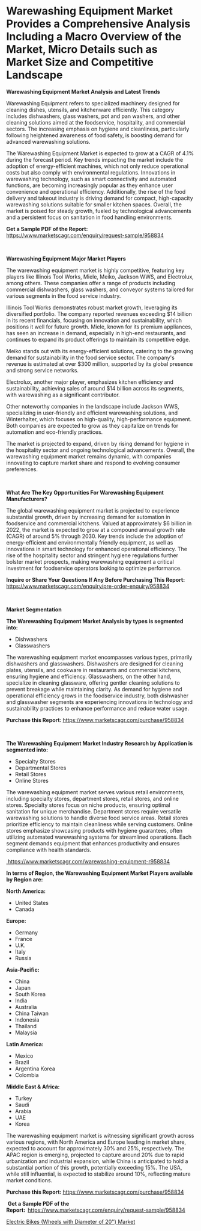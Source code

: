 <p><h1>Warewashing Equipment Market Provides a Comprehensive Analysis Including a Macro Overview of the Market, Micro Details such as Market Size and Competitive Landscape</h1></p><p><strong>Warewashing Equipment Market Analysis and Latest Trends</strong></p>
<p><p>Warewashing Equipment refers to specialized machinery designed for cleaning dishes, utensils, and kitchenware efficiently. This category includes dishwashers, glass washers, pot and pan washers, and other cleaning solutions aimed at the foodservice, hospitality, and commercial sectors. The increasing emphasis on hygiene and cleanliness, particularly following heightened awareness of food safety, is boosting demand for advanced warewashing solutions. </p><p>The Warewashing Equipment Market is expected to grow at a CAGR of 4.1% during the forecast period. Key trends impacting the market include the adoption of energy-efficient machines, which not only reduce operational costs but also comply with environmental regulations. Innovations in warewashing technology, such as smart connectivity and automated functions, are becoming increasingly popular as they enhance user convenience and operational efficiency. Additionally, the rise of the food delivery and takeout industry is driving demand for compact, high-capacity warewashing solutions suitable for smaller kitchen spaces. Overall, the market is poised for steady growth, fueled by technological advancements and a persistent focus on sanitation in food handling environments.</p></p>
<p><strong>Get a Sample PDF of the Report:&nbsp;</strong> <a href="https://www.marketscagr.com/enquiry/request-sample/958834?utm_campaign=1869&utm_medium=2&utm_source=Github&utm_content=ia&utm_term=21032025&utm_id=warewashing-equipment">https://www.marketscagr.com/enquiry/request-sample/958834</a></p>
<p>&nbsp;</p>
<p><strong>Warewashing Equipment Major Market Players</strong></p>
<p><p>The warewashing equipment market is highly competitive, featuring key players like Illinois Tool Works, Miele, Meiko, Jackson WWS, and Electrolux, among others. These companies offer a range of products including commercial dishwashers, glass washers, and conveyor systems tailored for various segments in the food service industry.</p><p>Illinois Tool Works demonstrates robust market growth, leveraging its diversified portfolio. The company reported revenues exceeding $14 billion in its recent financials, focusing on innovation and sustainability, which positions it well for future growth. Miele, known for its premium appliances, has seen an increase in demand, especially in high-end restaurants, and continues to expand its product offerings to maintain its competitive edge. </p><p>Meiko stands out with its energy-efficient solutions, catering to the growing demand for sustainability in the food service sector. The company's revenue is estimated at over $300 million, supported by its global presence and strong service networks. </p><p>Electrolux, another major player, emphasizes kitchen efficiency and sustainability, achieving sales of around $14 billion across its segments, with warewashing as a significant contributor. </p><p>Other noteworthy companies in the landscape include Jackson WWS, specializing in user-friendly and efficient warewashing solutions, and Winterhalter, which focuses on high-quality, high-performance equipment. Both companies are expected to grow as they capitalize on trends for automation and eco-friendly practices.</p><p>The market is projected to expand, driven by rising demand for hygiene in the hospitality sector and ongoing technological advancements. Overall, the warewashing equipment market remains dynamic, with companies innovating to capture market share and respond to evolving consumer preferences.</p></p>
<p>&nbsp;</p>
<p><strong>What Are The Key Opportunities For Warewashing Equipment Manufacturers?</strong></p>
<p><p>The global warewashing equipment market is projected to experience substantial growth, driven by increasing demand for automation in foodservice and commercial kitchens. Valued at approximately $6 billion in 2022, the market is expected to grow at a compound annual growth rate (CAGR) of around 5% through 2030. Key trends include the adoption of energy-efficient and environmentally friendly equipment, as well as innovations in smart technology for enhanced operational efficiency. The rise of the hospitality sector and stringent hygiene regulations further bolster market prospects, making warewashing equipment a critical investment for foodservice operators looking to optimize performance.</p></p>
<p><strong>Inquire or Share Your Questions If Any Before Purchasing This Report:</strong> <a href="https://www.marketscagr.com/enquiry/pre-order-enquiry/958834?utm_campaign=1869&utm_medium=2&utm_source=Github&utm_content=ia&utm_term=21032025&utm_id=warewashing-equipment">https://www.marketscagr.com/enquiry/pre-order-enquiry/958834</a></p>
<p>&nbsp;</p>
<p><strong>Market Segmentation</strong></p>
<p><strong>The Warewashing Equipment Market Analysis by types is segmented into:</strong></p>
<p><ul><li>Dishwashers</li><li>Glasswashers</li></ul></p>
<p><p>The warewashing equipment market encompasses various types, primarily dishwashers and glasswashers. Dishwashers are designed for cleaning plates, utensils, and cookware in restaurants and commercial kitchens, ensuring hygiene and efficiency. Glasswashers, on the other hand, specialize in cleaning glassware, offering gentler cleaning solutions to prevent breakage while maintaining clarity. As demand for hygiene and operational efficiency grows in the foodservice industry, both dishwasher and glasswasher segments are experiencing innovations in technology and sustainability practices to enhance performance and reduce water usage.</p></p>
<p><strong>Purchase this Report:&nbsp;</strong><a href="https://www.marketscagr.com/purchase/958834?utm_campaign=1869&utm_medium=2&utm_source=Github&utm_content=ia&utm_term=21032025&utm_id=warewashing-equipment">https://www.marketscagr.com/purchase/958834</a></p>
<p>&nbsp;</p>
<p><strong>The Warewashing Equipment Market Industry Research by Application is segmented into:</strong></p>
<p><ul><li>Specialty Stores</li><li>Departmental Stores</li><li>Retail Stores</li><li>Online Stores</li></ul></p>
<p><p>The warewashing equipment market serves various retail environments, including specialty stores, department stores, retail stores, and online stores. Specialty stores focus on niche products, ensuring optimal sanitation for unique merchandise. Department stores require versatile warewashing solutions to handle diverse food service areas. Retail stores prioritize efficiency to maintain cleanliness while serving customers. Online stores emphasize showcasing products with hygiene guarantees, often utilizing automated warewashing systems for streamlined operations. Each segment demands equipment that enhances productivity and ensures compliance with health standards.</p></p>
<p><a href="https://www.marketscagr.com/warewashing-equipment-r958834?utm_campaign=1869&utm_medium=2&utm_source=Github&utm_content=ia&utm_term=21032025&utm_id=warewashing-equipment">&nbsp;https://www.marketscagr.com/warewashing-equipment-r958834</a></p>
<p><strong>In terms of Region, the Warewashing Equipment Market Players available by Region are:</strong></p>
<p>
    <p> <strong> North America: </strong>
        <ul>
            <li>United States</li>
            <li>Canada</li>
        </ul>
        </p> 
    <p> <strong> Europe: </strong>
        <ul>
            <li>Germany</li>
            <li>France</li>
            <li>U.K.</li>
            <li>Italy</li>
            <li>Russia</li>
        </ul>
        </p> 
    <p> <strong> Asia-Pacific: </strong>
        <ul>
            <li>China</li>
            <li>Japan</li>
            <li>South Korea</li>
            <li>India</li>
            <li>Australia</li>
            <li>China Taiwan</li>
            <li>Indonesia</li>
            <li>Thailand</li>
            <li>Malaysia</li>
        </ul>
        </p> 
    <p> <strong> Latin America: </strong>
        <ul>
            <li>Mexico</li>
            <li>Brazil</li>
            <li>Argentina Korea</li>
            <li>Colombia</li>
        </ul>
        </p> 
    <p> <strong> Middle East & Africa: </strong>
        <ul>
            <li>Turkey</li>
            <li>Saudi</li>
            <li>Arabia</li>
            <li>UAE</li>
            <li>Korea</li>
        </ul>
    </p>
    </p>
<p><p>The warewashing equipment market is witnessing significant growth across various regions, with North America and Europe leading in market share, expected to account for approximately 30% and 25%, respectively. The APAC region is emerging, projected to capture around 20% due to rapid urbanization and industrial expansion, while China is anticipated to hold a substantial portion of this growth, potentially exceeding 15%. The USA, while still influential, is expected to stabilize around 10%, reflecting mature market conditions.</p></p>
<p><strong>Purchase this Report: </strong><a href="https://www.marketscagr.com/purchase/958834?utm_campaign=1869&utm_medium=2&utm_source=Github&utm_content=ia&utm_term=21032025&utm_id=warewashing-equipment">https://www.marketscagr.com/purchase/958834</a></p>
<p>&nbsp;<strong>Get a Sample PDF of the Report:&nbsp;&nbsp;</strong><a href="https://www.marketscagr.com/enquiry/request-sample/958834?utm_campaign=1869&utm_medium=2&utm_source=Github&utm_content=ia&utm_term=21032025&utm_id=warewashing-equipment">https://www.marketscagr.com/enquiry/request-sample/958834</a></p>
<p><strong></strong></p>
<p><p><a href="https://github.com/CliffMedina6/Market-Research-Report-List-7/blob/main/electric-bikes-wheels-with-diameter-of-20-market.md?utm_campaign=1869&utm_medium=2&utm_source=Github&utm_content=ia&utm_term=21032025&utm_id=warewashing-equipment">Electric Bikes (Wheels with Diameter of 20’’) Market</a></p></p>